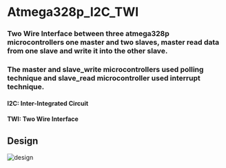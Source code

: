 # Atmega328p_I2C_TWI

### Two Wire Interface between three atmega328p microcontrollers one master and two slaves, master read data from one slave and write it into the other slave.
### The master and slave_write microcontrollers used polling technique and slave_read microcontroller used interrupt technique.

#### I2C: Inter-Integrated Circuit
#### TWI: Two Wire Interface

## Design

![design](https://user-images.githubusercontent.com/26473614/53347449-c434a800-3921-11e9-9427-11136cb2c54f.png)
